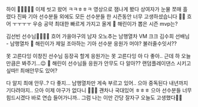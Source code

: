 하이
🐯🐯🔥🔥🔥
이제 씻고 왔어 ㅋㅋㅎㅎㅋ
영상으로 
잼나게 봤다
상여자가
눈물 쪼매 흘렸다
진짜
기아 선수분들 외에도 모든 선수분들
한 시즌동안 너무 고생하셨습니다 🥹💕
흐어 ㅜㅜㅜㅜ
우승 공약
최대한 빠르게 가지고 올게
🌊 해린이가 뽑은 시즌 mvp는?


김선빈 선수님🥺🥺🔥🔥
흐어
가을야구의 남자
오노추는 남행열차 
VM
크크
김수희 선배님 - 남행열차
🌊 해린이가 제일 조아하는 기아 선수분 응원가 머야? 불러줄수잇서??

못 고른다잉
이창진 선수님 등장곡 할게
응원가는 못 고른다잉
아 다 좋아.. 근데
하
오늘만큼은
봐주기…😉
🌊 해린이 선수님들 응원가 안무도 다 알아?? 랜덤플레이댄스 시키고싶따!! 최애안무도 있어?

다 알지
최애 안무..?
다 좋지…
남행열차만 게속 부르고 있어..
으아
중독된다
내년까지
기다려야지..
으아
이제 야구가 없다니
🫨🫨🫨
괜차나
국대있어
ㅎㅎㅎ
으아 
선수분들 너무 힘드시겠다
바로 연습 들어가니까..
그럼 나는 이만 간당
잘자구
오늘도 고생했다🐯🐯



